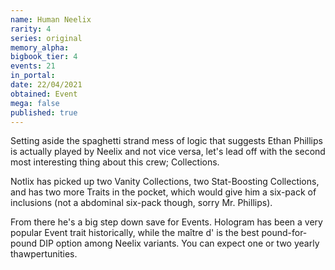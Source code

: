 ```yaml
---
name: Human Neelix
rarity: 4
series: original
memory_alpha:
bigbook_tier: 4
events: 21
in_portal:
date: 22/04/2021
obtained: Event
mega: false
published: true
---
```


Setting aside the spaghetti strand mess of logic that suggests Ethan Phillips is actually played by Neelix and not vice versa, let's lead off with the second most interesting thing about this crew; Collections. 

Notlix has picked up two Vanity Collections, two Stat-Boosting Collections, and has two more Traits in the pocket, which would give him a six-pack of inclusions (not a abdominal six-pack though, sorry Mr. Phillips).

From there he's a big step down save for Events. Hologram has been a very popular Event trait historically, while the maître d' is the best pound-for-pound DIP option among Neelix variants. You can expect one or two yearly thawpertunities.

